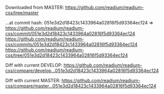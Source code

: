 Downloaded from MASTER:
https://github.com/readium/readium-css/tree/master

...at commit hash:
051e3d2d18423c1433964a02816f5d93364ec124
=>
https://github.com/readium/readium-css/commit/051e3d2d18423c1433964a02816f5d93364ec124
https://github.com/readium/readium-css/commits/051e3d2d18423c1433964a02816f5d93364ec124
https://github.com/readium/readium-css/tree/051e3d2d18423c1433964a02816f5d93364ec124

Diff with current DEVELOP:
https://github.com/readium/readium-css/compare/develop...051e3d2d18423c1433964a02816f5d93364ec124

Diff with current MASTER:
https://github.com/readium/readium-css/compare/master...051e3d2d18423c1433964a02816f5d93364ec124

